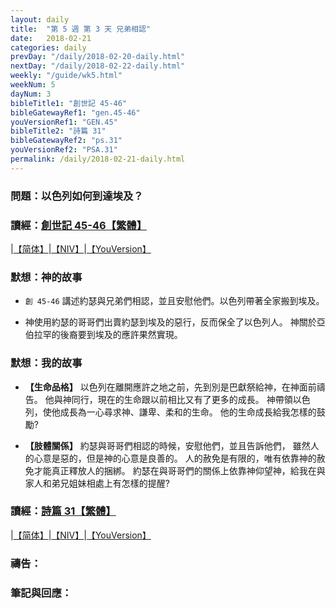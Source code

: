 ```yaml
---
layout: daily
title:  "第 5 週 第 3 天 兄弟相認"
date:   2018-02-21
categories: daily
prevDay: "/daily/2018-02-20-daily.html"
nextDay: "/daily/2018-02-22-daily.html"
weekly: "/guide/wk5.html"
weekNum: 5
dayNum: 3
bibleTitle1: "創世記 45-46"
bibleGatewayRef1: "gen.45-46"
youVersionRef1: "GEN.45"
bibleTitle2: "詩篇 31"
bibleGatewayRef2: "ps.31"
youVersionRef2: "PSA.31"
permalink: /daily/2018-02-21-daily.html
---
```


### 問題：以色列如何到達埃及？

### 讀經：[創世記 45-46【繁體】](https://www.biblegateway.com/passage/?search=gen.45-46&version=CUVMPT)

|[【简体】](https://www.biblegateway.com/passage/?search=gen.45-46&version=CUVMPS)|[【NIV】](https://www.biblegateway.com/passage/?search=gen.45-46&version=NIV)|[【YouVersion】](https://www.bible.com/zh-TW/bible/46/GEN.45.CUNP)

### 默想：神的故事
+ `創 45-46` 講述約瑟與兄弟們相認，並且安慰他們。以色列帶著全家搬到埃及。

+ 神使用約瑟的哥哥們出賣約瑟到埃及的惡行，反而保全了以色列人。
神關於亞伯拉罕的後裔要到埃及的應許果然實現。

### 默想：我的故事
+ **【生命品格】** 以色列在離開應許之地之前，先到別是巴獻祭給神，在神面前禱告。
他與神同行，現在的生命跟以前相比又有了更多的成長。
神帶領以色列，使他成長為一心尋求神、謙卑、柔和的生命。
他的生命成長給我怎樣的鼓勵?

+ **【肢體關係】** 約瑟與哥哥們相認的時候，安慰他們，並且告訴他們，
雖然人的心意是惡的，但是神的心意是良善的。
人的赦免是有限的，唯有依靠神的赦免才能真正釋放人的捆綁。
約瑟在與哥哥們的關係上依靠神仰望神，給我在與家人和弟兄姐妹相處上有怎樣的提醒?

### 讀經：[詩篇 31【繁體】](https://www.biblegateway.com/passage/?search=ps.31&version=CUVMPT)

|[【简体】](https://www.biblegateway.com/passage/?search=ps.31&version=CUVMPS)|[【NIV】](https://www.biblegateway.com/passage/?search=ps.31&version=NIV)|[【YouVersion】](https://www.bible.com/zh-TW/bible/46/PSA.31.CUNP)

### 禱告：

### 筆記與回應：

